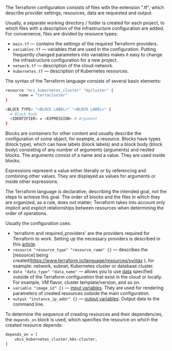 The Terraform configuration consists of files with the extension ".tf", which describe provider settings, resources, data are requested and output.

Usually, a separate working directory / folder is created for each project, to which files with a description of the infrastructure configuration are added. For convenience, files are divided by resource types:

- `main.tf` — contains the settings of the required Terraform providers.
- `variables.tf` — variables that are used in the configuration. Putting frequently changed parameters into variables makes it easy to change the infrastructure configuration for a new project.
- `network.tf` — description of the cloud network.
- `kubernetes.tf` — description of Kubernetes resources.

The syntax of the Terraform language consists of several basic elements:

```bash
resource "mcs_kubernetes_cluster" "mycluster" {
      name = "terracluster"
}

<BLOCK TYPE> "<BLOCK LABEL>" "<BLOCK LABEL>" {
  # Block body
  <IDENTIFIER> = <EXPRESSION> # Argument
}

```

Blocks are containers for other content and usually describe the configuration of some object, for example, a resource.
Blocks have types (block type), which can have labels (block labels) and a block body (block body) consisting of any number of arguments (arguments) and nested blocks. The arguments consist of a name and a value. They are used inside blocks.

Expressions represent a value either literally or by referencing and combining other values. They are displayed as values for arguments or inside other expressions.

The Terraform language is declarative, describing the intended goal, not the steps to achieve this goal. The order of blocks and the files in which they are organized, as a rule, does not matter; Terraform takes into account only implicit and explicit relationships between resources when determining the order of operations.

Usually the configuration uses:

- `terraform and required_providers' are the providers required for Terraform to work. Setting up the necessary providers is described in this [article](https://mcs.mail.ru/docs/ru/additionals/terraform/terraform-provider-config ).
- `resource "resource_type" "resource_rame" {}` — describes the [resource] being created(https://www.terraform.io/language/resources/syntax ), for example: network, subnet, Kubernetes cluster or database cluster.
- `data "data_type" "data_name"` — allows you to use [data](https://www.terraform.io/language/data-sources ) specified outside of the Terraform configuration that exist in the cloud or locally. For example, VM flavor, cluster template/version, and so on.
- `variable "image_id" {}` — [input variables](https://www.terraform.io/language/values/variables ). They are used for rendering parameters of created resources outside the main configuration.
- `output "instance_ip_addr" {}` — [output variables](https://www.terraform.io/language/values/outputs ). Output data to the command line.

To determine the sequence of creating resources and their dependencies, the `depends_on` block is used, which specifies the resource on which the created resource depends:

```bash
depends_on = [
    vkcs_kubernetes_cluster.k8s-cluster,
]
```
